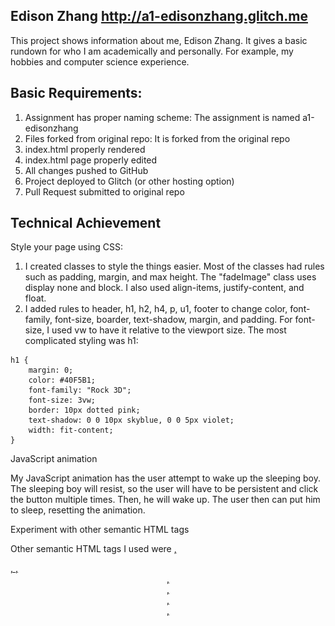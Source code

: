 Edison Zhang http://a1-edisonzhang.glitch.me
---
This project shows information about me, Edison Zhang. It gives a basic rundown for who I am academically and personally. For example, my hobbies and computer science experience.

Basic Requirements:
---
1. Assignment has proper naming scheme: The assignment is named a1-edisonzhang
2. Files forked from original repo: It is forked from the original repo
3. index.html properly rendered
4. index.html page properly edited
5. All changes pushed to GitHub
6. Project deployed to Glitch (or other hosting option)
7. Pull Request submitted to original repo

Technical Achievement
---

Style your page using CSS:
1. I created classes to style the things easier. Most of the classes had rules such as padding, margin, and max height. The "fadeImage" class uses display none and block. I also used align-items, justify-content, and float.
2. I added rules to header, h1, h2, h4, p, u1, footer to change color, font-family, font-size, boarder, text-shadow, margin, and padding. For font-size, I used vw to have it relative to the viewport size. 
The most complicated styling was h1:

```
h1 {
    margin: 0;
    color: #40F5B1;
    font-family: "Rock 3D";
    font-size: 3vw;
    border: 10px dotted pink;
    text-shadow: 0 0 10px skyblue, 0 0 5px violet;
    width: fit-content;
}
```

JavaScript animation

My JavaScript animation has the user attempt to wake up the sleeping boy. The sleeping boy will resist, so the user will have to be persistent and click the button multiple times. Then, he will wake up. The user then can put him to sleep, resetting the animation.

Experiment with other semantic HTML tags

Other semantic HTML tags I used were <a href>, <aside>, <img>, <header>, <footer>, <div>, <article>, <script>, <button>, and <h4>

Design Achievements
---

Create a color palette and use all the colors.
![alt text](images\ColorWheelForA1.png)

Use a font: 
I used multiple fonts:
Heebo, Madimi One, Noto Sans Tangsa, Rock 3D
'https://fonts.googleapis.com/css2?family=Heebo:wght@100..900&family=Madimi+One&family=Noto+Sans+Tangsa:wght@400..700&family=Rock+3D&display=swap'